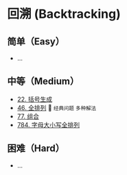 # 回溯 (Backtracking)

## 简单（Easy）

- ...

## 中等（Medium）

- [22. 括号生成](https://leetcode-cn.com/problems/generate-parentheses/)
- [46. 全排列](https://leetcode-cn.com/problems/permutations/) 🌟 `经典问题` `多种解法`
- [77. 组合](https://leetcode-cn.com/problems/combinations/)
- [784. 字母大小写全排列](https://leetcode-cn.com/problems/letter-case-permutation/)

## 困难（Hard）

- ...

